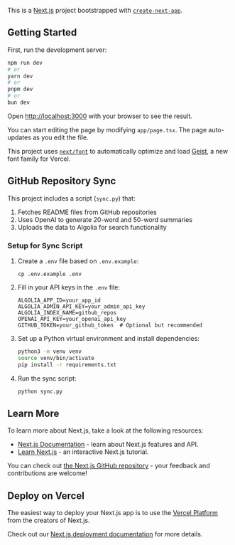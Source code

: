 This is a [Next.js](https://nextjs.org) project bootstrapped with [`create-next-app`](https://nextjs.org/docs/app/api-reference/cli/create-next-app).

## Getting Started

First, run the development server:

```bash
npm run dev
# or
yarn dev
# or
pnpm dev
# or
bun dev
```

Open [http://localhost:3000](http://localhost:3000) with your browser to see the result.

You can start editing the page by modifying `app/page.tsx`. The page auto-updates as you edit the file.

This project uses [`next/font`](https://nextjs.org/docs/app/building-your-application/optimizing/fonts) to automatically optimize and load [Geist](https://vercel.com/font), a new font family for Vercel.

## GitHub Repository Sync

This project includes a script (`sync.py`) that:

1. Fetches README files from GitHub repositories
2. Uses OpenAI to generate 20-word and 50-word summaries
3. Uploads the data to Algolia for search functionality

### Setup for Sync Script

1. Create a `.env` file based on `.env.example`:

   ```
   cp .env.example .env
   ```

2. Fill in your API keys in the `.env` file:

   ```
   ALGOLIA_APP_ID=your_app_id
   ALGOLIA_ADMIN_API_KEY=your_admin_api_key
   ALGOLIA_INDEX_NAME=github_repos
   OPENAI_API_KEY=your_openai_api_key
   GITHUB_TOKEN=your_github_token  # Optional but recommended
   ```

3. Set up a Python virtual environment and install dependencies:

   ```bash
   python3 -m venv venv
   source venv/bin/activate
   pip install -r requirements.txt
   ```

4. Run the sync script:
   ```bash
   python sync.py
   ```

## Learn More

To learn more about Next.js, take a look at the following resources:

- [Next.js Documentation](https://nextjs.org/docs) - learn about Next.js features and API.
- [Learn Next.js](https://nextjs.org/learn) - an interactive Next.js tutorial.

You can check out [the Next.js GitHub repository](https://github.com/vercel/next.js) - your feedback and contributions are welcome!

## Deploy on Vercel

The easiest way to deploy your Next.js app is to use the [Vercel Platform](https://vercel.com/new?utm_medium=default-template&filter=next.js&utm_source=create-next-app&utm_campaign=create-next-app-readme) from the creators of Next.js.

Check out our [Next.js deployment documentation](https://nextjs.org/docs/app/building-your-application/deploying) for more details.
